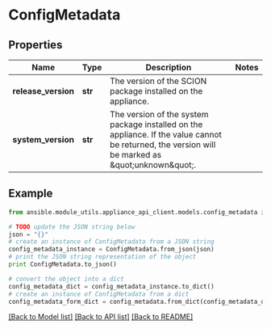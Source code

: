 # ConfigMetadata


## Properties

Name | Type | Description | Notes
------------ | ------------- | ------------- | -------------
**release_version** | **str** | The version of the SCION package installed on the appliance. | 
**system_version** | **str** | The version of the system package installed on the appliance. If the value cannot be returned, the version will be marked as \&quot;unknown\&quot;. | 

## Example

```python
from ansible.module_utils.appliance_api_client.models.config_metadata import ConfigMetadata

# TODO update the JSON string below
json = "{}"
# create an instance of ConfigMetadata from a JSON string
config_metadata_instance = ConfigMetadata.from_json(json)
# print the JSON string representation of the object
print ConfigMetadata.to_json()

# convert the object into a dict
config_metadata_dict = config_metadata_instance.to_dict()
# create an instance of ConfigMetadata from a dict
config_metadata_form_dict = config_metadata.from_dict(config_metadata_dict)
```
[[Back to Model list]](../README.md#documentation-for-models) [[Back to API list]](../README.md#documentation-for-api-endpoints) [[Back to README]](../README.md)


